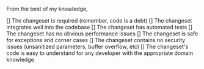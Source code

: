 From the best of my knowledge,

[] The changeset is required (remember, code is a debt)
[] The changeset integrates well into the codebase
[] The changeset has automated tests
[] The changeset has no obvious performance issues
[] The changeset is safe for exceptions and corner cases
[] The changeset contains no security issues (unsanitized parameters, buffer overflow, etc)
[] The changeset's code is easy to understand for any developer with the appropriate domain knowledge
